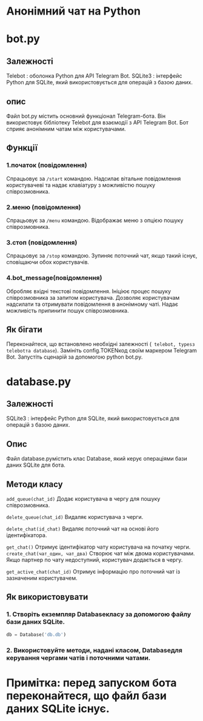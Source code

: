 # Анонімний чат на Python

# bot.py
## Залежності

Telebot : оболонка Python для API Telegram Bot.
SQLite3 : інтерфейс Python для SQLite, який використовується для операцій з базою даних.

## опис
Файл bot.py містить основний функціонал Telegram-бота. Він використовує бібліотеку Telebot для взаємодії з API Telegram Bot. Бот сприяє анонімним чатам між користувачами.

## Функції

### 1.початок (повідомлення)
Спрацьовує за `/start` командою.
Надсилає вітальне повідомлення користувачеві та надає клавіатуру з можливістю пошуку співрозмовника.

### 2.меню (повідомлення)
Спрацьовує за `/menu` командою.
Відображає меню з опцією пошуку співрозмовника.

### 3.стоп (повідомлення)
Спрацьовує за `/stop` командою.
Зупиняє поточний чат, якщо такий існує, сповіщаючи обох користувачів.

### 4.bot_message(повідомлення)
Обробляє вхідні текстові повідомлення.
Ініціює процес пошуку співрозмовника за запитом користувача.
Дозволяє користувачам надсилати та отримувати повідомлення в анонімному чаті.
Надає можливість припинити пошук співрозмовника.

## Як бігати

Переконайтеся, що встановлено необхідні залежності (` telebot, typesз telebotта database`).
Замініть config.TOKENкод своїм маркером Telegram Bot.
Запустіть сценарій за допомогою python bot.py.

# database.py

## Залежності
SQLite3 : інтерфейс Python для SQLite, який використовується для операцій з базою даних.

## Опис
Файл database.pyмістить клас Database, який керує операціями бази даних SQLite для бота.

## Методи класу
`add_queue(chat_id)`
Додає користувача в чергу для пошуку співрозмовника.

`delete_queue(chat_id)`
Видаляє користувача з черги.

`delete_chat(id_chat)`
Видаляє поточний чат на основі його ідентифікатора.

`get_chat()`
Отримує ідентифікатор чату користувача на початку черги.
`create_chat(чат_один, чат_два)`
Створює чат між двома користувачами. Якщо партнер по чату недоступний, користувач додається в чергу.

`get_active_chat(chat_id)`
Отримує інформацію про поточний чат із зазначеним користувачем.

## Як використовувати
### 1. Створіть екземпляр Databaseкласу за допомогою файлу бази даних SQLite.
``` python
db = Database('db.db')
```
### 2. Використовуйте методи, надані класом, Databaseдля керування чергами чатів і поточними чатами.


# Примітка: перед запуском бота переконайтеся, що файл бази даних SQLite існує.
